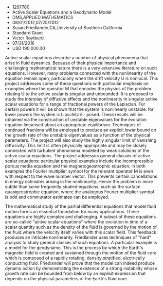 
* 1207780
* Active Scalar Equations and a Geodynamo Model
* DMS,APPLIED MATHEMATICS
* 08/01/2012,07/25/2012
* Susan Friedlander,CA,University of Southern California
* Standard Grant
* Victor Roytburd
* 07/31/2016
* USD 190,000.00

Active scalar equations describe a number of physical phenomena that arise in
fluid dynamics. Because of their physical importance and challenging
mathematical nature there is a very extensive literature on such equations.
However, many problems connected with the nonlinearity of the equation remain
open, particularly when the drift velocity U is nonlocal. This project addresses
some of these questions with particular emphasis on examples where the operator
M that encodes the physics of the problem relating U to the active scalar is
singular and unbounded. It is proposed to study the interplay of diffusive
effects and the nonlinearity in singular active scalar equations for a range of
fractional powers of the Laplacian. For certain powers it will be shown that the
system is nonlinearly unstable: for lower powers the system is Lipschitz ill-
posed. These results will be obtained via the construction of unstable
eigenvalues for the evolution equation linearised about an appropriate
equilibrium. Techniques of continued fractions will be employed to produce an
explicit lower bound on the growth rate of the unstable eigenvalues as a
function of the physical parameters. The project will also study the highly
singular limit of vanishing diffusivity. This limit is often physically
appropriate and may be closely connected with turbulent phenomena modeled by
weak solutions of the active scalar equations. The project addresses general
classes of active scalar equations: particular physical examples include the
incompressible porous media equation and the magnetogeostrophic equation. In
both examples the Fourier multiplier symbol for the relevant operator M is even
with respect to the wave number vector. This prevents certain cancellations in
energy estimates arising in the nonlinearity. Hence the problem is more subtle
than some frequently studied equations, such as the surface quasigeostrophic
equation, where the analogous Fourier multiplier symbol is odd and commutator
estimates can be employed.

The mathematical study of the partial differential equations that model fluid
motion forms an essential foundation for many applications. These equations are
highly complex and challenging. A subset of these equations are so-called
"active scalar equations" where the evolution in time of a scalar quantity such
as the density of the fluid is governed by the motion of the fluid where the
velocity itself varies with this scalar field. This feedback produces an
intricate nonlinearity. Friedlander uses techniques of "hard" analysis to study
general classes of such equations. A particular example is a model for the
geodynamo. This is the process by which the Earth's magnetic field is created
and sustained through the motion of the fluid core which is composed of a
rapidly rotating, density stratified, electrically conducting fluid. Friedlander
will prove that the model can indeed produce dynamo action by demonstrating the
existence of a strong instability whose growth rate can be bounded from below by
an explicit expression that depends on the physical parameters of the Earth's
fluid core.
